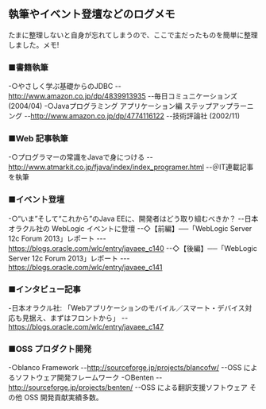 ## 執筆やイベント登壇などのログメモ

たまに整理しないと自身が忘れてしまうので、ここで主だったものを簡単に整理しました。メモ!


### ■書籍執筆

-○やさしく学ぶ基礎からのJDBC
--http://www.amazon.co.jp/dp/4839913935
--毎日コミュニケーションズ (2004/04) 
-○Javaプログラミング アプリケーション編 ステップアップラーニング
--http://www.amazon.co.jp/dp/4774116122
--技術評論社 (2002/11)


### ■Web 記事執筆

-○プログラマーの常識をJavaで身につける
--http://www.atmarkit.co.jp/fjava/index/index_programer.html
--＠IT連載記事を執筆


### ■イベント登壇

-○“いま”そして“これから”のJava EEに、開発者はどう取り組むべきか？
--日本オラクル社の WebLogic イベントに登壇
--◇【前編】──「WebLogic Server 12c Forum 2013」レポート
---https://blogs.oracle.com/wlc/entry/javaee_c140
--◇【後編】──「WebLogic Server 12c Forum 2013」レポート
---https://blogs.oracle.com/wlc/entry/javaee_c141


### ■インタビュー記事

-日本オラクル社: 「Webアプリケーションのモバイル／スマート・デバイス対応も見据え、まずはフロントから」 
--https://blogs.oracle.com/wlc/entry/javaee_c147


### ■OSS プロダクト開発

-○blanco Framework
--http://sourceforge.jp/projects/blancofw/
--OSS によるソフトウェア開発フレームワーク
-○Benten
--http://sourceforge.jp/projects/benten/
--OSS による翻訳支援ソフトウェア
その他 OSS 開発貢献実績多数。
